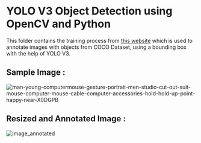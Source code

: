 # YOLO V3 Object Detection using OpenCV and Python

This folder contains the training process from [this website](https://pysource.com/2019/06/27/yolo-object-detection-using-opencv-with-python/) which is used to annotate images with objects from COCO Dataset, using a bounding box with the help of YOLO V3.

## Sample Image :

![man-young-computermouse-gesture-portrait-men-studio-cut-out-suit-mouse-computer-mouse-cable-computer-accessories-hold-hold-up-point-happy-near-X0DGPB](https://user-images.githubusercontent.com/65642947/111883046-e0ab4d80-89de-11eb-861e-5006f0957015.jpg)


## Resized and Annotated Image :

![image_annotated](https://user-images.githubusercontent.com/65642947/111883060-f0c32d00-89de-11eb-9f0f-45ac9818ab0e.jpg)



